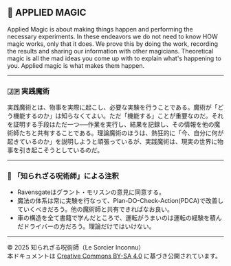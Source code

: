 ## 🧛 APPLIED MAGIC

Applied Magic is about making things happen and performing the necessary experiments. In these endeavors we do not need to know HOW magic works, only that it does. We prove this by doing the work, recording the results and sharing our information with other magicians. Theoretical magic is all the mad ideas you come up with to explain what's happening to you. Applied magic is what makes them happen.

---

### 🇯🇵 実践魔術

実践魔術とは、物事を実際に起こし、必要な実験を行うことである。魔術が「どう機能するのか」は知らなくてよい。ただ「機能する」ことが重要なのだ。それを証明する手段はただ一つ──作業を実行し、結果を記録し、その情報を他の魔術師たちと共有することである。理論魔術のほうは、熱狂的に「今、自分に何が起きているのか」を説明しようと頑張っているが、実践魔術は、現実の世界に物事を引き起こそうとしているのだ。

---

### 🐌 「知られざる呪術師」による注釈

- Ravensgateはグラント・モリスンの意見に同意する。
- 魔法の体系は常に実験を行なって、Plan-DO-Check-Action(PDCA)で改善していくべきだろう。他の魔術師と共有できればなお良い。
- 車の構造を全て書籍で学んだところで、運転がうまいのは運転の経験を積んだドライバーの方だろう。理論だけではいけない。

---

© 2025 知られざる呪術師（Le Sorcier Inconnu）  
本ドキュメントは [Creative Commons BY-SA 4.0](https://creativecommons.org/licenses/by-sa/4.0/deed.ja) に基づき公開されています。
